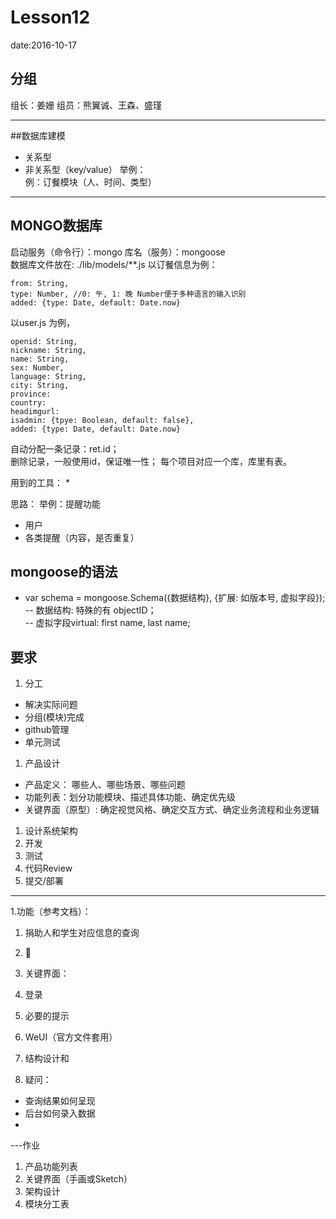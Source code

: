 # Lesson12
date:2016-10-17

## 分组
组长：姜姗
组员：熊翼诚、王森、盛瑾

---------------

##数据库建模
* 关系型
* 非关系型（key/value）
举例：  
例：订餐模块（人、时间、类型）

------
## MONGO数据库
启动服务（命令行）：mongo
库名（服务）：mongoose  
数据库文件放在: ./lib/models/\**.js
以订餐信息为例：
```  
from: String,
type: Number, //0: 午, 1: 晚 Number便于多种语言的输入识别
added: {type: Date, default: Date.now}
```
以user.js 为例，  
```
openid: String,
nickname: String,
name: String,
sex: Number,
language: String,
city: String,
province:
country:
headimgurl:
isadmin: {tpye: Boolean, default: false},
added: {type: Date, default: Date.now}
```

自动分配一条记录：ret.id；  
删除记录，一般使用id，保证唯一性；
每个项目对应一个库，库里有表。  

用到的工具：
*

思路：
举例：提醒功能  
* 用户
* 各类提醒（内容，是否重复）

## mongoose的语法
* var schema = mongoose.Schema({数据结构}, {扩展: 如版本号, 虚拟字段});  
-- 数据结构: 特殊的有 objectID；  
-- 虚拟字段virtual: first name, last name;

## 要求
1. 分工
 * 解决实际问题
 * 分组(模块)完成
 * github管理
 * 单元测试

1. 产品设计
 * 产品定义： 哪些人、哪些场景、哪些问题
 * 功能列表：划分功能模块、描述具体功能、确定优先级
 * 关键界面（原型）: 确定视觉风格、确定交互方式、确定业务流程和业务逻辑

1. 设计系统架构
1. 开发
1. 测试
1. 代码Review
1. 提交/部署

---
1.功能（参考文档）：
 1. 捐助人和学生对应信息的查询
 1. 

1. 关键界面：
 1. 登录
 1. 必要的提示
 1. WeUI（官方文件套用）

1. 结构设计和

1. 疑问：
* 查询结果如何呈现
* 后台如何录入数据
*

---作业
1. 产品功能列表
1. 关键界面（手画或Sketch）
1. 架构设计
1. 模块分工表
